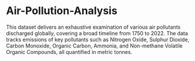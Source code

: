 # Air-Pollution-Analysis

This dataset delivers an exhaustive examination of various air pollutants discharged globally, covering a broad timeline from 1750 to 2022. The data tracks emissions of key pollutants such as Nitrogen Oxide, Sulphur Dioxide, Carbon Monoxide, Organic Carbon, Ammonia, and Non-methane Volatile Organic Compounds, all quantified in metric tonnes.
